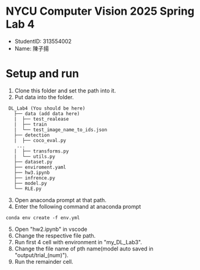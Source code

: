 # NYCU Computer Vision 2025 Spring Lab 4
- StudentID: 313554002
- Name: 陳子揚

# Setup and run
1. Clone this folder and set the path into it.
2. Put data into the folder.
```
 DL_Lab4 (You should be here)
   ├── data (add data here)
   |  ├── test_realease
   |  ├── train
   |  └── test_image_name_to_ids.json
   ├── detection
   |  ├── coco_eval.py
    ...
   |  ├── transforms.py
   |  └── utils.py
   ├── dataset.py
   ├── enviroment.yaml
   ├── hw3.ipynb
   ├── infrence.py
   ├── model.py
   └── RLE.py
```
3. Open anaconda prompt at that path. 
4. Enter the following command at anaconda prompt
```
conda env create -f env.yml
```
5. Open "hw2.ipynb" in vscode
6. Change the respective file path.
7. Run first 4 cell with environment in "my_DL_Lab3".
8. Change the file name of pth name(model auto saved in "output/trial_(num)").
9. Run the remainder cell.

